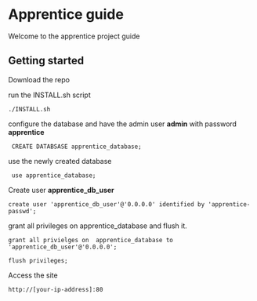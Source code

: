 #   Apprentice guide
Welcome to the apprentice project guide


## Getting started
 Download the repo

 run the INSTALL.sh script
```
./INSTALL.sh
```
configure the database and have the admin user **admin** with password **apprentice**
```
 CREATE DATABSASE apprentice_database;
```
use the newly created database
```
 use apprentice_database;
```

Create user **apprentice_db_user** 
```
create user 'apprentice_db_user'@'0.0.0.0' identified by 'apprentice-passwd';
```
grant all privileges on apprentice_database and flush it.
```
grant all privielges on  apprentice_database to 'apprentice_db_user'@'0.0.0.0';

flush privileges;
```

Access the site
```
http://[your-ip-address]:80
```